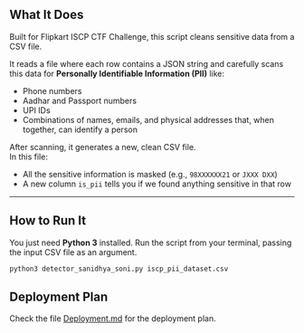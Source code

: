 ## What It Does
Built for Flipkart ISCP CTF Challenge, this script cleans sensitive data from a CSV file.

It reads a file where each row contains a JSON string and carefully scans this data for **Personally Identifiable Information (PII)** like:

- Phone numbers  
- Aadhar and Passport numbers  
- UPI IDs  
- Combinations of names, emails, and physical addresses that, when together, can identify a person  

After scanning, it generates a new, clean CSV file.  
In this file:
- All the sensitive information is masked (e.g., `98XXXXXX21` or `JXXX DXX`)  
- A new column `is_pii` tells you if we found anything sensitive in that row  

---

## How to Run It
You just need **Python 3** installed. Run the script from your terminal, passing the input CSV file as an argument.

```bash
python3 detector_sanidhya_soni.py iscp_pii_dataset.csv
```

## Deployment Plan

Check the file [Deployment.md](Deployment.md) for the deployment plan.

